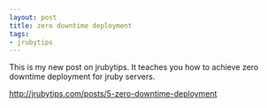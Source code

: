 ```yaml
---
layout: post
title: zero downtime deployment
tags:
- jrubytips
---
```

This is my new post on jrubytips. It teaches you how to achieve zero
downtime deployment for jruby servers.

<http://jrubytips.com/posts/5-zero-downtime-deployment>
